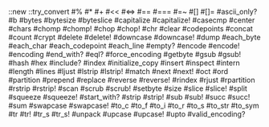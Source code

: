 ::new
::try_convert
#%
#*
#+
#<<
#<=>
#==
#===
#=~
#[]
#[]=
#ascii_only?
#b
#bytes
#bytesize
#byteslice
#capitalize
#capitalize!
#casecmp
#center
#chars
#chomp
#chomp!
#chop
#chop!
#chr
#clear
#codepoints
#concat
#count
#crypt
#delete
#delete!
#downcase
#downcase!
#dump
#each_byte
#each_char
#each_codepoint
#each_line
#empty?
#encode
#encode!
#encoding
#end_with?
#eql?
#force_encoding
#getbyte
#gsub
#gsub!
#hash
#hex
#include?
#index
#initialize_copy
#insert
#inspect
#intern
#length
#lines
#ljust
#lstrip
#lstrip!
#match
#next
#next!
#oct
#ord
#partition
#prepend
#replace
#reverse
#reverse!
#rindex
#rjust
#rpartition
#rstrip
#rstrip!
#scan
#scrub
#scrub!
#setbyte
#size
#slice
#slice!
#split
#squeeze
#squeeze!
#start_with?
#strip
#strip!
#sub
#sub!
#succ
#succ!
#sum
#swapcase
#swapcase!
#to_c
#to_f
#to_i
#to_r
#to_s
#to_str
#to_sym
#tr
#tr!
#tr_s
#tr_s!
#unpack
#upcase
#upcase!
#upto
#valid_encoding?